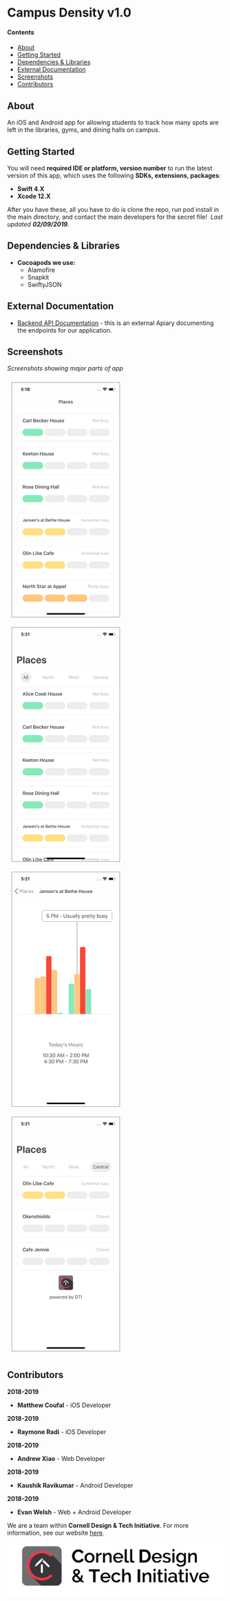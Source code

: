 # Campus Density v1.0

#### Contents
  - [About](#about)
  - [Getting Started](#getting-started)
  - [Dependencies & Libraries](#dependencies--libraries)
  - [External Documentation](#external-documentation)
  - [Screenshots](#screenshots)
  - [Contributors](#contributors)
​
## About
An iOS and Android app for allowing students to track how many spots are left in the libraries, gyms, and dining halls on campus.
​
## Getting Started
You will need **required IDE or platform, version number** to run the latest version of this app, which uses the following **SDKs, extensions, packages**:
​
 * **Swift 4.X**
 * **Xcode 12.X**
 
 After you have these, all you have to do is clone the repo, run pod install in the main directory, and contact the main developers for the secret file!
​ 
_Last updated **02/09/2019**_.
​
## Dependencies & Libraries
 * **Cocoapods we use:**
    * Alamofire
    * Snapkit
    * SwiftyJSON
​
## External Documentation
* [Backend API Documentation](https://apiary.io/) - this is an external Apiary documenting the endpoints for our application.
​
## Screenshots

_Screenshots showing major parts of app_

<img src="https://raw.githubusercontent.com/cornell-dti/campus-density-ios/master/Screenshots/sc1.png" width="250px" style="margin: 10px; border: 1px rgba(0,0,0,0.4) solid;"> <img src="https://raw.githubusercontent.com/cornell-dti/campus-density-ios/master/Screenshots/sc2.png" width="250px" style="margin: 10px; border: 1px rgba(0,0,0,0.4) solid;"> <img src="https://raw.githubusercontent.com/cornell-dti/campus-density-ios/master/Screenshots/sc3.png" width="250px" style="margin: 10px; border: 1px rgba(0,0,0,0.4) solid;"> <img src="https://raw.githubusercontent.com/cornell-dti/campus-density-ios/master/Screenshots/sc4.png" width="250px" style="margin: 10px; border: 1px rgba(0,0,0,0.4) solid;">
​
## Contributors

**2018-2019**
 * **Matthew Coufal** - iOS Developer

**2018-2019**
 * **Raymone Radi** - iOS Developer

**2018-2019**
 * **Andrew Xiao** - Web Developer

**2018-2019**
 * **Kaushik Ravikumar** - Android Developer

**2018-2019**
 * **Evan Welsh** - Web + Android Developer
​

We are a team within **Cornell Design & Tech Initiative**. For more information, see our website [here](https://cornelldti.org/).
<img src="https://raw.githubusercontent.com/cornell-dti/design/master/Branding/Wordmark/Dark%20Text/Transparent/Wordmark-Dark%20Text-Transparent%403x.png">
​
